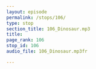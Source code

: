 ```yaml
---
layout: episode
permalink: /stops/106/
type: stop
section_title: 106_Dinosaur.mp3
title: 
page_rank: 106
stop_id: 106
audio_file: 106_Dinosaur.mp3fr

---
```


